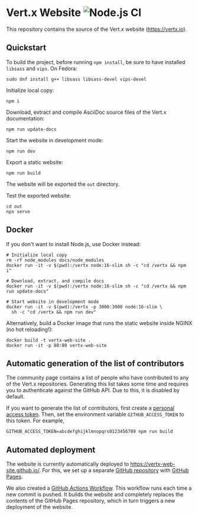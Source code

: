 # Vert.x Website ![Node.js CI](https://github.com/vertx-web-site/vertx-web-site/workflows/Node.js%20CI/badge.svg)

This repository contains the source of the Vert.x website (https://vertx.io).

## Quickstart

To build the project, before running `npm install`, be sure to have installed `libsass` and `vips`.
On Fedora:

```
sudo dnf install g++ libsass libsass-devel vips-devel
```

Initialize local copy:

    npm i

Download, extract and compile AsciiDoc source files of the Vert.x documentation:

    npm run update-docs

Start the website in development mode:

    npm run dev

Export a static website:

    npm run build

The website will be exported the `out` directory.

Test the exported website:

    cd out
    npx serve

## Docker

If you don't want to install Node.js, use Docker instead:

```
# Initialize local copy
rm -rf node_modules docs/node_modules
docker run -it -v $(pwd):/vertx node:16-slim sh -c "cd /vertx && npm i"

# Download, extract, and compile docs
docker run -it -v $(pwd):/vertx node:16-slim sh -c "cd /vertx && npm run update-docs"

# Start website in development mode
docker run -it -v $(pwd):/vertx -p 3000:3000 node:16-slim \
  sh -c "cd /vertx && npm run dev"
```

Alternatively, build a Docker image that runs the static website inside NGINX
(no hot reloading!):

    docker build -t vertx-web-site .
    docker run -it -p 80:80 vertx-web-site

## Automatic generation of the list of contributors

The community page contains a list of people who have contributed to any of the
Vert.x repositories. Generating this list takes some time and requires you to
authenticate against the GitHub API. Due to this, it is disabled by default.

If you want to generate the list of contributors, first create a
[personal access token](https://github.com/settings/tokens). Then, set the
environment variable `GITHUB_ACCESS_TOKEN` to this token. For example,

    GITHUB_ACCESS_TOKEN=abcdefghijklmnopqrs0123456789 npm run build

## Automated deployment

The website is currently automatically deployed to https://vertx-web-site.github.io/.
For this, we set up a separate [GitHub repository](https://github.com/vertx-web-site/vertx-web-site.github.io)
with [GitHub Pages](https://pages.github.com/).

We also created a [GitHub Actions Workflow](https://github.com/vertx-web-site/vertx-web-site/actions).
This workflow runs each time a new commit is pushed. It builds the website and completely
replaces the contents of the GitHub Pages repository, which in turn triggers a new
deployment of the website.
